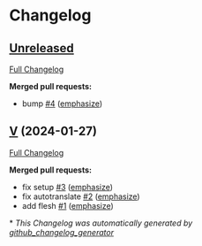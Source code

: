 # Changelog

## [Unreleased](https://github.com/OpenVoiceOS/ovos-testpkg/tree/HEAD)

[Full Changelog](https://github.com/OpenVoiceOS/ovos-testpkg/compare/V...HEAD)

**Merged pull requests:**

- bump [\#4](https://github.com/OpenVoiceOS/ovos-testpkg/pull/4) ([emphasize](https://github.com/emphasize))

## [V](https://github.com/OpenVoiceOS/ovos-testpkg/tree/V) (2024-01-27)

[Full Changelog](https://github.com/OpenVoiceOS/ovos-testpkg/compare/2b6e8cb2568e3c1ac87da3a1706f00b8d2ca651b...V)

**Merged pull requests:**

- fix setup [\#3](https://github.com/OpenVoiceOS/ovos-testpkg/pull/3) ([emphasize](https://github.com/emphasize))
- fix autotranslate [\#2](https://github.com/OpenVoiceOS/ovos-testpkg/pull/2) ([emphasize](https://github.com/emphasize))
- add flesh [\#1](https://github.com/OpenVoiceOS/ovos-testpkg/pull/1) ([emphasize](https://github.com/emphasize))



\* *This Changelog was automatically generated by [github_changelog_generator](https://github.com/github-changelog-generator/github-changelog-generator)*
